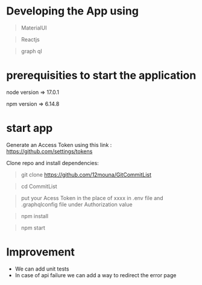 # Developing the App using

> MaterialUI

> Reactjs

> graph ql

# prerequisities to start the application



node version => 17.0.1

npm version => 6.14.8

# start app

Generate an Access Token using this link : https://github.com/settings/tokens

Clone repo and install dependencies:

> git clone https://github.com/12mouna/GitCommitList

> cd CommitList


> put your Acess Token in the place of xxxx in .env file and .graphqlconfig file under Authorization value

> npm install

> npm start

# Improvement

- We can add unit tests
- In case of api failure we can add a way to redirect the error page
